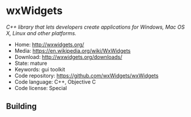 # wxWidgets

_C++ library that lets developers create applications for Windows, Mac OS X, Linux and other platforms._

- Home: http://wxwidgets.org/
- Media: https://en.wikipedia.org/wiki/WxWidgets
- Download: http://wxwidgets.org/downloads/
- State: mature
- Keywords: gui toolkit
- Code repository: https://github.com/wxWidgets/wxWidgets
- Code language: C++, Objective C
- Code license: Special

## Building
